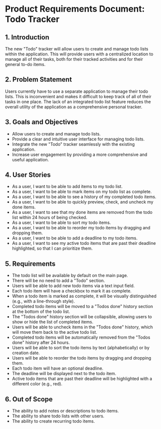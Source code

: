 # Product Requirements Document: Todo Tracker

## 1. Introduction

The new "Todo" tracker will allow users to create and manage todo lists within the application. This will provide users with a centralized location to manage all of their tasks, both for their tracked activities and for their general to-do items.

## 2. Problem Statement

Users currently have to use a separate application to manage their todo lists. This is inconvenient and makes it difficult to keep track of all of their tasks in one place. The lack of an integrated todo list feature reduces the overall utility of the application as a comprehensive personal tracker.

## 3. Goals and Objectives

- Allow users to create and manage todo lists.
- Provide a clear and intuitive user interface for managing todo lists.
- Integrate the new "Todo" tracker seamlessly with the existing application.
- Increase user engagement by providing a more comprehensive and useful application.

## 4. User Stories

- As a user, I want to be able to add items to my todo list.
- As a user, I want to be able to mark items on my todo list as complete.
- As a user, I want to be able to see a history of my completed todo items.
- As a user, I want to be able to quickly preview, check, and uncheck my done items.
- As a user, I want to see that my done items are removed from the todo list within 24 hours of being checked.
- As a user, I want to be able to sort my todo items.
- As a user, I want to be able to reorder my todo items by dragging and dropping them.
- As a user, I want to be able to add a deadline to my todo items.
- As a user, I want to see my active todo items that are past their deadline highlighted, so that I can prioritize them.

## 5. Requirements

- The todo list will be available by default on the main page.
- There will be no need to add a "Todo" section.
- Users will be able to add new todo items via a text input field.
- Each todo item will have a checkbox to mark it as complete.
- When a todo item is marked as complete, it will be visually distinguished (e.g., with a line-through style).
- Completed todo items will be moved to a "Todos done" history section at the bottom of the todo list.
- The "Todos done" history section will be collapsible, allowing users to show or hide the list of completed items.
- Users will be able to uncheck items in the "Todos done" history, which will move them back to the active todo list.
- Completed todo items will be automatically removed from the "Todos done" history after 24 hours.
- Users will be able to sort the todo items by text (alphabetically) or by creation date.
- Users will be able to reorder the todo items by dragging and dropping them.
- Each todo item will have an optional deadline.
- The deadline will be displayed next to the todo item.
- Active todo items that are past their deadline will be highlighted with a different color (e.g., red).

## 6. Out of Scope

- The ability to add notes or descriptions to todo items.
- The ability to share todo lists with other users.
- The ability to create recurring todo items.

